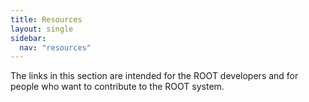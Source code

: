 ```yaml
---
title: Resources
layout: single
sidebar:
  nav: "resources"
---
```


The links in this section are intended for the ROOT developers and for people who want 
to contribute to the ROOT system.